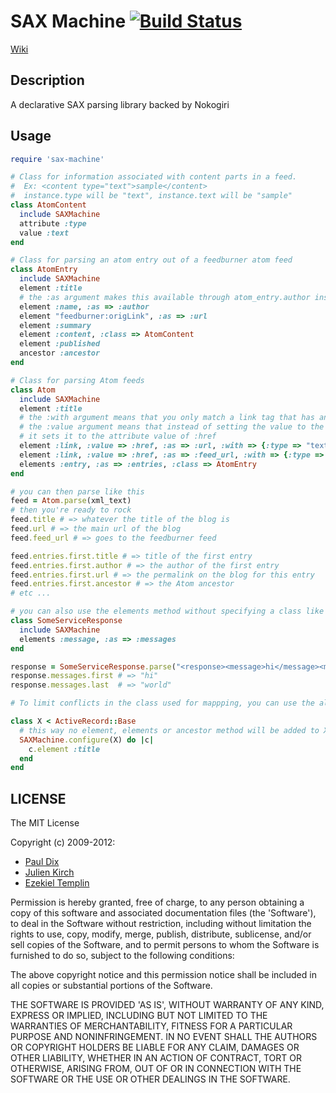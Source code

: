 # SAX Machine [![Build Status](https://secure.travis-ci.org/pauldix/sax-machine.png?branch=master)](http://travis-ci.org/pauldix/sax-machine)

[Wiki](https://github.com/pauldix/sax-machine/wiki)

## Description

A declarative SAX parsing library backed by Nokogiri

## Usage
```ruby
require 'sax-machine'

# Class for information associated with content parts in a feed.
#  Ex: <content type="text">sample</content>
#  instance.type will be "text", instance.text will be "sample"
class AtomContent
  include SAXMachine
  attribute :type
  value :text
end

# Class for parsing an atom entry out of a feedburner atom feed
class AtomEntry
  include SAXMachine
  element :title
  # the :as argument makes this available through atom_entry.author instead of .name
  element :name, :as => :author
  element "feedburner:origLink", :as => :url
  element :summary
  element :content, :class => AtomContent
  element :published
  ancestor :ancestor
end

# Class for parsing Atom feeds
class Atom
  include SAXMachine
  element :title
  # the :with argument means that you only match a link tag that has an attribute of :type => "text/html"
  # the :value argument means that instead of setting the value to the text between the tag,
  # it sets it to the attribute value of :href
  element :link, :value => :href, :as => :url, :with => {:type => "text/html"}
  element :link, :value => :href, :as => :feed_url, :with => {:type => "application/atom+xml"}
  elements :entry, :as => :entries, :class => AtomEntry
end

# you can then parse like this
feed = Atom.parse(xml_text)
# then you're ready to rock
feed.title # => whatever the title of the blog is
feed.url # => the main url of the blog
feed.feed_url # => goes to the feedburner feed

feed.entries.first.title # => title of the first entry
feed.entries.first.author # => the author of the first entry
feed.entries.first.url # => the permalink on the blog for this entry
feed.entries.first.ancestor # => the Atom ancestor
# etc ...

# you can also use the elements method without specifying a class like so
class SomeServiceResponse
  include SAXMachine
  elements :message, :as => :messages
end

response = SomeServiceResponse.parse("<response><message>hi</message><message>world</message></response>")
response.messages.first # => "hi"
response.messages.last  # => "world"

# To limit conflicts in the class used for mappping, you can use the alternate SAXMachine.configure syntax

class X < ActiveRecord::Base
  # this way no element, elements or ancestor method will be added to X
  SAXMachine.configure(X) do |c|
    c.element :title
  end
end
```

## LICENSE

The MIT License

Copyright (c) 2009-2012:

* [Paul Dix](http://www.pauldix.net)
* [Julien Kirch](http://www.archiloque.net)
* [Ezekiel Templin](http://zeke.templ.in)

Permission is hereby granted, free of charge, to any person obtaining
a copy of this software and associated documentation files (the
'Software'), to deal in the Software without restriction, including
without limitation the rights to use, copy, modify, merge, publish,
distribute, sublicense, and/or sell copies of the Software, and to
permit persons to whom the Software is furnished to do so, subject to
the following conditions:

The above copyright notice and this permission notice shall be
included in all copies or substantial portions of the Software.

THE SOFTWARE IS PROVIDED 'AS IS', WITHOUT WARRANTY OF ANY KIND,
EXPRESS OR IMPLIED, INCLUDING BUT NOT LIMITED TO THE WARRANTIES OF
MERCHANTABILITY, FITNESS FOR A PARTICULAR PURPOSE AND NONINFRINGEMENT.
IN NO EVENT SHALL THE AUTHORS OR COPYRIGHT HOLDERS BE LIABLE FOR ANY
CLAIM, DAMAGES OR OTHER LIABILITY, WHETHER IN AN ACTION OF CONTRACT,
TORT OR OTHERWISE, ARISING FROM, OUT OF OR IN CONNECTION WITH THE
SOFTWARE OR THE USE OR OTHER DEALINGS IN THE SOFTWARE.